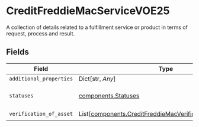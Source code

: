 # CreditFreddieMacServiceVOE25

A collection of details related to a fulfillment service or product in terms of request, process and result.


## Fields

| Field                                                                                                                            | Type                                                                                                                             | Required                                                                                                                         | Description                                                                                                                      |
| -------------------------------------------------------------------------------------------------------------------------------- | -------------------------------------------------------------------------------------------------------------------------------- | -------------------------------------------------------------------------------------------------------------------------------- | -------------------------------------------------------------------------------------------------------------------------------- |
| `additional_properties`                                                                                                          | Dict[str, *Any*]                                                                                                                 | :heavy_minus_sign:                                                                                                               | N/A                                                                                                                              |
| `statuses`                                                                                                                       | [components.Statuses](../../models/components/statuses.md)                                                                       | :heavy_check_mark:                                                                                                               | A collection of STATUS containers.                                                                                               |
| `verification_of_asset`                                                                                                          | List[[components.CreditFreddieMacVerificationOfAssetVOE25](../../models/components/creditfreddiemacverificationofassetvoe25.md)] | :heavy_check_mark:                                                                                                               | N/A                                                                                                                              |